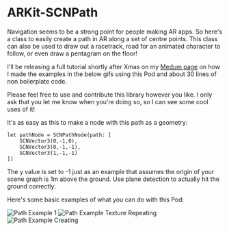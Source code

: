 # ARKit-SCNPath

Navigation seems to be a strong point for people making AR apps. So here's a class to easily create a path in AR along a set of centre points. This class can also be used to draw out a racetrack, road for an animated character to follow, or even draw a pentagram on the floor!

I'll be releasing a full tutorial shortly after Xmas on my [Medum page](https://medium.com/@maxxfrazer) on how I made the examples in the below gifs using this Pod and about 30 lines of non boilerplate code.

Please feel free to use and contribute this library however you like.
I only ask that you let me know when you're doing so, so I can see some cool uses of it!

It's as easy as this to make a node with this path as a geometry:
```
let pathNode = SCNPathNode(path: [
	SCNVector3(0,-1,0),
	SCNVector3(0,-1,-1),
	SCNVector3(1,-1,-1)
])
```

The y value is set to -1 just as an example that assumes the origin of your scene graph is 1m above the ground. Use plane detection to actually hit the ground correctly.


Here's some basic examples of what you can do with this Pod:

![Path Example 1](https://github.com/maxxfrazer/ARKit-SCNPathNode/blob/master/media/path-example-1.gif)
![Path Example Texture Repeating](https://github.com/maxxfrazer/ARKit-SCNPathNode/blob/master/media/path-example-2.gif)
![Path Example Creating](https://github.com/maxxfrazer/ARKit-SCNPathNode/blob/master/media/path-example-3.gif)
